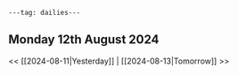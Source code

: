 ```
---tag: dailies---
```

## Monday 12th August 2024


<< [[2024-08-11|Yesterday]] | [[2024-08-13|Tomorrow]] >>





